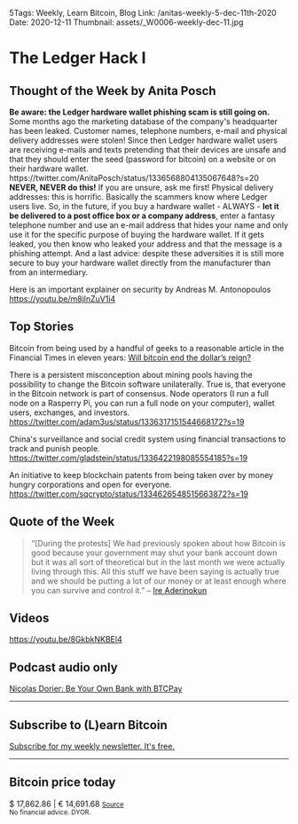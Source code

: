 5Tags: Weekly, Learn Bitcoin, Blog
Link: /anitas-weekly-5-dec-11th-2020
Date: 2020-12-11
Thumbnail: assets/_W0006-weekly-dec-11.jpg

# The Ledger Hack I

<h2>Thought of the Week by Anita Posch</h2>
<strong>Be aware: the Ledger hardware wallet phishing scam is still going on.</strong> Some months ago the marketing database of the company's headquarter has been leaked. Customer names, telephone numbers, e-mail and physical delivery addresses were stolen! Since then Ledger hardware wallet users are receiving e-mails and texts pretending that their devices are unsafe and that they should enter the seed (password for bitcoin) on a website or on their hardware wallet. 
https://twitter.com/AnitaPosch/status/1336568804135067648?s=20
<strong>NEVER, NEVER do this!</strong> If you are unsure, ask me first!
Physical delivery addresses: this is horrific. Basically the scammers know where Ledger users live. So, in the future, if you buy a hardware wallet - ALWAYS - <strong>let it be delivered to a post office box or a company address</strong>, enter a fantasy telephone number and use an e-mail address that hides your name and only use it for the specific purpose of buying the hardware wallet. If it gets leaked, you then know who leaked your address and that the message is a phishing attempt.
And a last advice: despite these adversities it is still more secure to buy your hardware wallet directly from the manufacturer than from an intermediary.

Here is an important explainer on security by Andreas M. Antonopoulos
https://youtu.be/m8jlnZuV1i4


<h2>Top Stories</h2>

Bitcoin from being used by a handful of geeks to a reasonable article in the Financial Times in eleven years: <a href="https://www.ft.com/content/ea33b688-12e0-459c-80c5-2efba58e6f1a" rel="noopener noreferrer" target="_blank">Will bitcoin end the dollar’s reign?</a>

There is a persistent misconception about mining pools having the possibility to change the Bitcoin software unilaterally. True is, that everyone in the Bitcoin network is part of consensus. Node operators (I run a full node on a Rasperry Pi, you can run a full node on your computer), wallet users, exchanges, and investors.
https://twitter.com/adam3us/status/1336317151544668172?s=19

China's surveillance and social credit system using financial transactions to track and punish people.
https://twitter.com/gladstein/status/1336422198085554185?s=19

An initiative to keep blockchain patents from being taken over by money hungry corporations and open for everyone.
https://twitter.com/sqcrypto/status/1334626548515663872?s=19


<h2>Quote of the Week</h2>
<blockquote>“[During the protests] We had previously spoken about how Bitcoin is good because your government may shut your bank account down but it was all sort of theoretical but in the last month we were actually living through this. All this stuff we have been saying is actually true and we should be putting a lot of our money or at least enough where you can survive and control it.” – <a href="https://bitcoinundco.com/en/nigerian-feminist-coalition/" rel="noopener noreferrer" target="_blank">Ire Aderinokun</a></blockquote>

<h2>Videos</h2>

https://youtu.be/8GkbkNKBEl4

<h2>Podcast audio only</h2>
<a href="https://bitcoinundco.com/en/nicolas-dorier/" target="_blank" rel="noopener noreferrer">Nicolas Dorier: Be Your Own Bank with BTCPay</a>

---
## Subscribe to (L)earn Bitcoin

[Subscribe for my weekly newsletter. It's free.](https://anita.link/weekly)

---
<div class="white-box">
<h2>Bitcoin price today</h2>
$ 17,862.86 | € 14,691.68
<small><a href="https://www.coingecko.com/en/coins/bitcoin" target="_blank" rel="noopener noreferrer">Source</a></small>

</div>
<small>No financial advice. DYOR.</small>